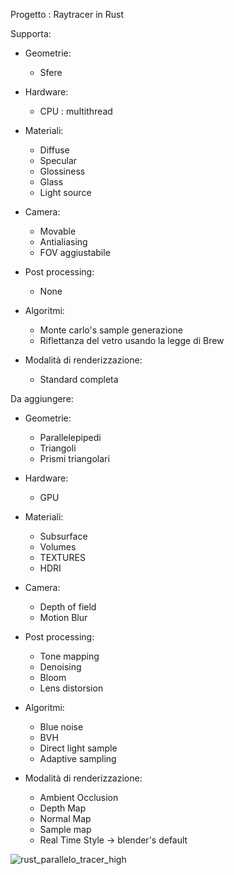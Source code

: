 Progetto : Raytracer in Rust

Supporta:

- Geometrie:
  - Sfere
 
- Hardware:
  - CPU : multithread
 
- Materiali:
  - Diffuse
  - Specular
  - Glossiness
  - Glass
  - Light source

- Camera:
  - Movable
  - Antialiasing
  - FOV aggiustabile

- Post processing:
  - None
 
- Algoritmi:
  - Monte carlo's sample generazione
  - Riflettanza del vetro usando la legge di Brew

- Modalità di renderizzazione:
  - Standard completa

Da aggiungere:

- Geometrie:
  - Parallelepipedi
  - Triangoli
  - Prismi triangolari

- Hardware:
  - GPU

- Materiali:
  - Subsurface
  - Volumes
  - TEXTURES
  - HDRI

- Camera:
  - Depth of field
  - Motion Blur

- Post processing:
  - Tone mapping
  - Denoising
  - Bloom
  - Lens distorsion
 
- Algoritmi:
  - Blue noise
  - BVH
  - Direct light sample
  - Adaptive sampling

- Modalità di renderizzazione:
  - Ambient Occlusion
  - Depth Map
  - Normal Map
  - Sample map
  - Real Time Style -> blender's default


![rust_parallelo_tracer_high](https://github.com/alekoza02/RustAle_raytracer/assets/125405005/edd3c870-221a-4201-822f-497dda251281)
